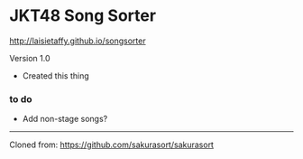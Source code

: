 # JKT48 Song Sorter

http://laisietaffy.github.io/songsorter

Version 1.0
- Created this thing

### to do

* Add non-stage songs?


------------------------------------
Cloned from: https://github.com/sakurasort/sakurasort
